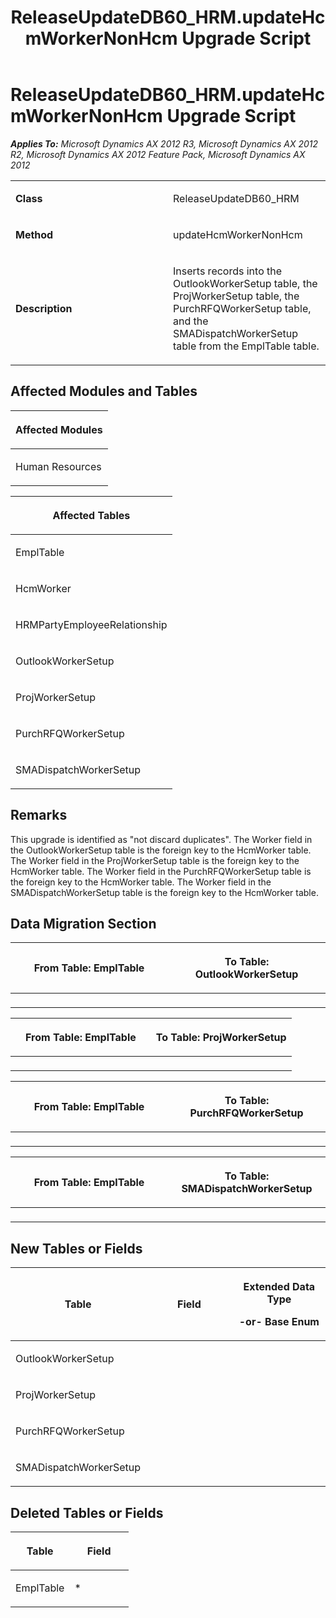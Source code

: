 ﻿---
title: ReleaseUpdateDB60_HRM.updateHcmWorkerNonHcm Upgrade Script
TOCTitle: ReleaseUpdateDB60_HRM.updateHcmWorkerNonHcm Upgrade Script
ms:assetid: 0be91125-f935-c61a-8f7a-b3153fde7ebf
ms:mtpsurl: https://msdn.microsoft.com/en-us/library/JJ735665(v=AX.60)
ms:contentKeyID: 49706576
ms.date: 05/18/2015
mtps_version: v=AX.60
---

# ReleaseUpdateDB60\_HRM.updateHcmWorkerNonHcm Upgrade Script 


_**Applies To:** Microsoft Dynamics AX 2012 R3, Microsoft Dynamics AX 2012 R2, Microsoft Dynamics AX 2012 Feature Pack, Microsoft Dynamics AX 2012_

<table>
<colgroup>
<col style="width: 50%" />
<col style="width: 50%" />
</colgroup>
<tbody>
<tr class="odd">
<td><p><strong>Class</strong></p></td>
<td><p>ReleaseUpdateDB60_HRM</p></td>
</tr>
<tr class="even">
<td><p><strong>Method</strong></p></td>
<td><p>updateHcmWorkerNonHcm</p></td>
</tr>
<tr class="odd">
<td><p><strong>Description</strong></p></td>
<td><p>Inserts records into the OutlookWorkerSetup table, the ProjWorkerSetup table, the PurchRFQWorkerSetup table, and the SMADispatchWorkerSetup table from the EmplTable table.</p></td>
</tr>
</tbody>
</table>


## Affected Modules and Tables

<table>
<colgroup>
<col style="width: 100%" />
</colgroup>
<thead>
<tr class="header">
<th><p>Affected Modules</p></th>
</tr>
</thead>
<tbody>
<tr class="odd">
<td><p>Human Resources</p></td>
</tr>
</tbody>
</table>


<table>
<colgroup>
<col style="width: 100%" />
</colgroup>
<thead>
<tr class="header">
<th><p>Affected Tables</p></th>
</tr>
</thead>
<tbody>
<tr class="odd">
<td><p>EmplTable</p></td>
</tr>
<tr class="even">
<td><p>HcmWorker</p></td>
</tr>
<tr class="odd">
<td><p>HRMPartyEmployeeRelationship</p></td>
</tr>
<tr class="even">
<td><p>OutlookWorkerSetup</p></td>
</tr>
<tr class="odd">
<td><p>ProjWorkerSetup</p></td>
</tr>
<tr class="even">
<td><p>PurchRFQWorkerSetup</p></td>
</tr>
<tr class="odd">
<td><p>SMADispatchWorkerSetup</p></td>
</tr>
</tbody>
</table>


## Remarks

This upgrade is identified as "not discard duplicates". The Worker field in the OutlookWorkerSetup table is the foreign key to the HcmWorker table. The Worker field in the ProjWorkerSetup table is the foreign key to the HcmWorker table. The Worker field in the PurchRFQWorkerSetup table is the foreign key to the HcmWorker table. The Worker field in the SMADispatchWorkerSetup table is the foreign key to the HcmWorker table.

## Data Migration Section

<table>
<colgroup>
<col style="width: 50%" />
<col style="width: 50%" />
</colgroup>
<thead>
<tr class="header">
<th><p>From Table: EmplTable</p></th>
<th><p>To Table: OutlookWorkerSetup</p></th>
</tr>
</thead>
<tbody>
<tr class="odd">
<td><p></p></td>
<td><p></p></td>
</tr>
</tbody>
</table>


<table>
<colgroup>
<col style="width: 50%" />
<col style="width: 50%" />
</colgroup>
<thead>
<tr class="header">
<th><p>From Table: EmplTable</p></th>
<th><p>To Table: ProjWorkerSetup</p></th>
</tr>
</thead>
<tbody>
<tr class="odd">
<td><p></p></td>
<td><p></p></td>
</tr>
</tbody>
</table>


<table>
<colgroup>
<col style="width: 50%" />
<col style="width: 50%" />
</colgroup>
<thead>
<tr class="header">
<th><p>From Table: EmplTable</p></th>
<th><p>To Table: PurchRFQWorkerSetup</p></th>
</tr>
</thead>
<tbody>
<tr class="odd">
<td><p></p></td>
<td><p></p></td>
</tr>
</tbody>
</table>


<table>
<colgroup>
<col style="width: 50%" />
<col style="width: 50%" />
</colgroup>
<thead>
<tr class="header">
<th><p>From Table: EmplTable</p></th>
<th><p>To Table: SMADispatchWorkerSetup</p></th>
</tr>
</thead>
<tbody>
<tr class="odd">
<td><p></p></td>
<td><p></p></td>
</tr>
</tbody>
</table>


## New Tables or Fields

<table>
<colgroup>
<col style="width: 33%" />
<col style="width: 33%" />
<col style="width: 33%" />
</colgroup>
<thead>
<tr class="header">
<th><p>Table</p></th>
<th><p>Field</p></th>
<th><p>Extended Data Type</p>
<p>-or- Base Enum</p></th>
</tr>
</thead>
<tbody>
<tr class="odd">
<td><p>OutlookWorkerSetup</p></td>
<td><p></p></td>
<td><p></p></td>
</tr>
<tr class="even">
<td><p>ProjWorkerSetup</p></td>
<td><p></p></td>
<td><p></p></td>
</tr>
<tr class="odd">
<td><p>PurchRFQWorkerSetup</p></td>
<td><p></p></td>
<td><p></p></td>
</tr>
<tr class="even">
<td><p>SMADispatchWorkerSetup</p></td>
<td><p></p></td>
<td><p></p></td>
</tr>
</tbody>
</table>


## Deleted Tables or Fields

<table>
<colgroup>
<col style="width: 50%" />
<col style="width: 50%" />
</colgroup>
<thead>
<tr class="header">
<th><p>Table</p></th>
<th><p>Field</p></th>
</tr>
</thead>
<tbody>
<tr class="odd">
<td><p>EmplTable</p></td>
<td><p>*</p></td>
</tr>
</tbody>
</table>

  


